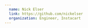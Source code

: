 ```yaml
---
  name: Nick Elser
  link: https://github.com/nickelser
  organization: Engineer, Instacart
---
```

